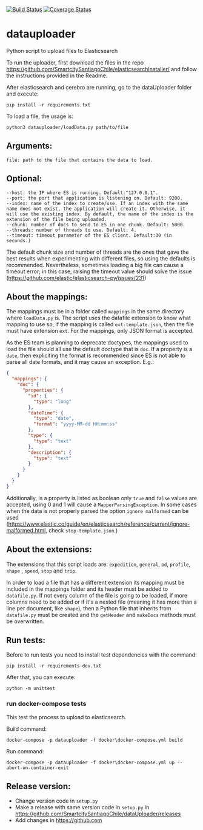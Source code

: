 [![Build Status](https://travis-ci.com/SmartcitySantiagoChile/dataUploader.svg?branch=master)](https://travis-ci.com/SmartcitySantiagoChile/dataUploader)   [![Coverage Status](https://coveralls.io/repos/github/SmartcitySantiagoChile/dataUploader/badge.svg?branch=master)](https://coveralls.io/github/SmartcitySantiagoChile/dataUploader?branch=master)

# datauploader

Python script to upload files to Elasticsearch

To run the uploader, first download the files in the
repo https://github.com/SmartcitySantiagoChile/elasticsearchInstaller/ and follow the instructions provided in the
Readme.

After elasticsearch and cerebro are running, go to the dataUploader folder and execute:

```shell
pip install -r requirements.txt
```

To load a file, the usage is:

```shell
python3 datauploader/loadData.py path/to/file
```

## Arguments:

    file: path to the file that contains the data to load.

## Optional:

    --host: the IP where ES is running. Default:"127.0.0.1".
    --port: the port that application is listening on. Default: 9200.
    --index: name of the index to create/use. If an index with the same name does not exist, the application will create it. Otherwise, it will use the existing index. By default, the name of the index is the extension of the file being uploaded.
    --chunk: number of docs to send to ES in one chunk. Default: 5000.
    --threads: number of threads to use. Default: 4.
    --timeout: timeout parameter of the ES client. Default:30 (in seconds.)

The default chunk size and number of threads are the ones that gave the best results when experimenting with different
files, so using the defaults is recommended. Nevertheless, sometimes loading a big file can cause a timeout error; in
this case, raising the timeout value should solve the issue (https://github.com/elastic/elasticsearch-py/issues/231)

## About the mappings:

The mappings must be in a folder called ```mappings``` in the same directory where ```loadData.py``` is. The script uses
the datafile extension to know what mapping to use so, if the mapping is called ```ext-template.json```, then the file
must have extension ```ext```. For the mappings, only JSON format is accepted.

As the ES team is planning to deprecate doctypes, the mappings used to load the file should all use the default doctype
that is ```doc```. If a property is a ```date```, then expliciting the format is recommended since ES is not able to
parse all date formats, and it may cause an exception. E.g.:

```json
{
  "mappings": {
    "doc": {
      "properties": {
        "id": {
          "type": "long"
        },
        "dateTime": {
          "type": "date",
          "format": "yyyy-MM-dd HH:mm:ss"
        },
        "type": {
          "type": "text"
        },
        "description": {
          "type": "text"
        }
      }
    }
  }
}
```

Additionally, is a property is listed as boolean only ```true``` and ```false``` values are accepted, using 0 and 1 will
cause a ```MapperParsingException```. In some cases when the data is not properly parsed the
option ```ignore malformed``` can be
used (https://www.elastic.co/guide/en/elasticsearch/reference/current/ignore-malformed.html,
check ```stop-template.json```.)

## About the extensions:

The extensions that this script loads are: ```expedition```, ```general```, ```od```, ```profile```, ```shape```
, ```speed```, ```stop``` and ```trip```.

In order to load a file that has a different extension its mapping must be included in the mappings folder and its
header must be added to ```datafile.py```. If not every column of the file is going to be loaded, if more columns need
to be added or if it's a nested file (meaning it has more than a line per document, like ```shape```), then a Python
file that inherits from ```datafile.py``` must be created and the ```getHeader``` and ```makeDocs``` methods must be
overwritten.

## Run tests:

Before to run tests you need to install test dependencies with the command:

```shell
pip install -r requirements-dev.txt
```

After that, you can execute:

```shell
python -m unittest
```

### run docker-compose tests

This test the process to upload to elasticsearch.

Build command:

```shell
docker-compose -p datauploader -f docker\docker-compose.yml build
```

Run command:

```shell
docker-compose -p datauploader -f docker\docker-compose.yml up --abort-on-container-exit
```

## Release version:

- Change version code in `setup.py`
- Make a release with same version code in `setup.py` in https://github.com/SmartcitySantiagoChile/dataUploader/releases
- Add changes in https://github.com